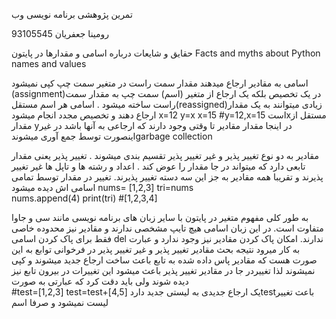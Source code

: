 تمرین پژوهشی برنامه نویسی وب

رومینا جعفریان
93105545
<p direction: rtl>
حقایق و شایعات درباره اسامی و مقدارها در پایتون
Facts and myths about Python names and values
</p>
اسامی به مقادیر ارجاع میدهند
 مقدار سمت راست در متغیر سمت چپ کپی نمیشود (assignment)در یک تخصیص
بلکه یک ارجاع  از متغیر (اسم) سمت چپ به مقدار سمت راست ساخته میشود . اسامی
هر اسم مستقل(reassigned)زیادی میتوانند به یک مقدار ارجاع دهند و تخصیص مجدد
انجام میشود
x=12
y=x
x=15
#y=12,x=15
استxمستقل از مقدار yدر اینجا مقدار  
مقادیر تا وقتی وجود دارند که ارجاعی به آنها باشد در غیر اینصورت توسط 
جمع آوری میشوندgarbage collection

مقادیر به دو نوع تغییر پذیر و غیر تغییر پذیر تقسیم بندی میشوند . تغییر پذیر یعنی مقدار تابعی دارد که میتواند در جا مقدار را عوض کند . اعداد و رشته ها و تاپل ها غیر تغییر پذیرند و تقریبا همه مقادیر به جز این سه دسته تغییر پذیرند. تغییر در مقدار توسط تمامی اسامی اش دیده میشود 
nums= [1,2,3]
tri=nums	
nums.append(4)
print(tri) #[1,2,3,4]

به طور کلی مفهوم متغیر در پایتون با سایر زبان های برنامه نویسی مانند سی و جاوا متفاوت است. در این زبان اسامی هیچ تایپ مشخصی ندارند و مقادیر نیز محدوده خاصی فقط برای پاک کردن اسامی del ندارند. امکان پاک کردن مقادیر نیز وجود ندارد و عبارت
به کار میرود 
نتیجه بحث مقادیر تغییر پذیر و غیر تغییر پذیر در فرخوانی توابع به این صورت هست  که مقادیر پاس داده شده به تابع باعث ساخت ارجاع جدید میشوند و کپی نمیشوند لذا تغییردر جا در مقادیر تغییر پذیر باعث میشود این تغییرات در بیرون تابع نیز دیده شوند ولی باید دقت کرد که عبارتی به صورت   
#test=[1,2,3]
test=test+[4,5]
یک ارجاع جدیدی به لیستی جدید داردtestباعث تغییر لیست نمیشود و صرفا اسم 
